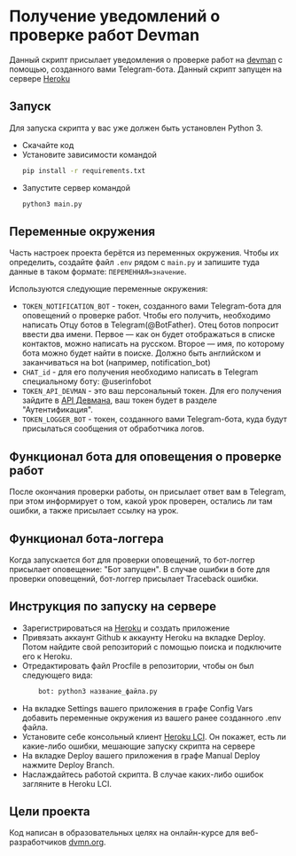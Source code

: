 # Получение уведомлений о проверке работ Devman

Данный скрипт присылает уведомления о проверке работ на [devman](https://dvmn.org/) с помощью, созданного вами Telegram-бота. 
Данный скрипт запущен на сервере [Heroku](https://id.heroku.com/login)

## Запуск

Для запуска скрипта у вас уже должен быть установлен Python 3.

- Скачайте код
- Установите зависимости командой 
    ```sh
    pip install -r requirements.txt
    ```
- Запустите сервер командой 
    ```sh
    python3 main.py
    ```

## Переменные окружения

Часть настроек проекта берётся из переменных окружения. 
Чтобы их определить, создайте файл `.env` рядом с `main.py` 
и запишите туда данные в таком формате: `ПЕРЕМЕННАЯ=значение`.

Используются следующие переменные окружения: 
- `TOKEN_NOTIFICATION_BOT` - токен, созданного вами Telegram-бота для оповещений о проверке работ. Чтобы его получить, необходимо написать Отцу ботов в Telegram(@BotFather). 
Отец ботов попросит ввести два имени. Первое — как он будет отображаться в списке контактов, можно написать на русском. Второе — имя, по которому бота можно будет найти в поиске. Должно быть английском и заканчиваться на bot (например, notification_bot)
- `CHAT_id` - для его получения необходимо написать в Telegram специальному боту: @userinfobot
- `TOKEN_API_DEVMAN` - это ваш персональный токен.  Для его получения зайдите в [API Девмана](https://dvmn.org/api/docs/), ваш токен будет в разделе "Аутентификация".
- `TOKEN_LOGGER_BOT` - токен, созданного вами Telegram-бота, куда будут присылаться сообщения от обработчика логов.


## Функционал бота для оповещения о проверке работ

После окончания проверки работы, он присылает ответ вам в Telegram, при этом информирует о том, какой урок проверен, остались ли там ошибки, а также присылает ссылку на урок. 

## Функционал бота-логгера

Когда запускается бот для проверки оповещений, то бот-логгер присылает оповещение: "Бот запущен". В случае ошибки в боте для проверки оповещений, бот-логгер присылает Traceback ошибки.

## Инструкция по запуску на сервере

- Зарегистрироваться на [Heroku](https://id.heroku.com/login) и создать приложение
- Привязать аккаунт Github к аккаунту Heroku на вкладке Deploy. Потом найдите свой репозиторий с помощью поиска и подключите его к Heroku.
- Отредактировать файл Procfile в репозитории, чтобы он был следующего вида:
  ```sh
      bot: python3 название_файла.py
  ```
- На вкладке Settings вашего приложения в графе Config Vars добавить переменные окружения из вашего ранее созданного .env файла.
- Установите себе консольный клиент [Heroku LCI](https://devcenter.heroku.com/articles/heroku-cli#download-and-install). Он покажет, есть ли какие-либо ошибки, мешающие запуску скрипта на сервере
- На вкладке Deploy вашего приложения в графе Manual Deploy нажмите Deploy Branch. 
- Наслаждайтесь работой скрипта. В случае каких-либо ошибок загляните в Heroku LCI.


## Цели проекта

Код написан в образовательных целях на онлайн-курсе для веб-разработчиков [dvmn.org](https://dvmn.org/).